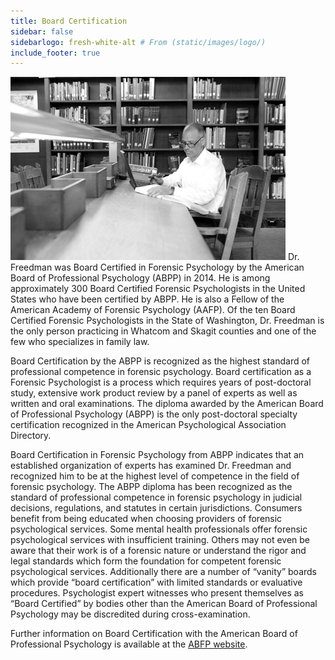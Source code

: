 ```yaml
---
title: Board Certification
sidebar: false
sidebarlogo: fresh-white-alt # From (static/images/logo/)
include_footer: true 
---
```

![Evan Studying](/images/evan-study.jpg#floatright)
Dr. Freedman was Board Certified in Forensic Psychology by the American Board of Professional Psychology (ABPP) in 2014. He is among approximately 300 Board Certified Forensic Psychologists in the United States who have been certified by ABPP. He is also a Fellow of the American Academy of Forensic Psychology (AAFP). Of the ten Board Certified Forensic Psychologists in the State of Washington, Dr. Freedman is the only person practicing in Whatcom and Skagit counties and one of the few who specializes in family law.

Board Certification by the ABPP is recognized as the highest standard of professional competence in forensic psychology. Board certification as a Forensic Psychologist is a process which requires years of post-doctoral study, extensive work product review by a panel of experts as well as written and oral examinations. The diploma awarded by the American Board of Professional Psychology (ABPP) is the only post-doctoral specialty certification recognized in the American Psychological Association Directory.

Board Certification in Forensic Psychology from ABPP indicates that an established organization of experts has examined Dr. Freedman and recognized him to be at the highest level of competence in the field of forensic psychology. The ABPP diploma has been recognized as the standard of professional competence in forensic psychology in judicial decisions, regulations, and statutes in certain jurisdictions. Consumers benefit from being educated when choosing providers of forensic psychological services. Some mental health professionals offer forensic psychological services with insufficient training. Others may not even be aware that their work is of a forensic nature or understand the rigor and legal standards which form the foundation for competent forensic psychological services. Additionally there are a number of “vanity” boards which provide “board certification” with limited standards or evaluative procedures. Psychologist expert witnesses who present themselves as “Board Certified” by bodies other than the American Board of Professional Psychology may be discredited during cross-examination.

Further information on Board Certification with the American Board of Professional Psychology is available at the [ABFP website](http://www.abfp.com/).
